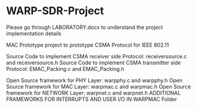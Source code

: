 # WARP-SDR-Project

Please go through LABORATORY.docx to understand the project implementation details

MAC Prototype project to prototype CSMA Protocol for IEEE 802.11

Source Code to implement CSMA receiver side Protocol: receiversource.c and receiversource.h
Source Code to implement CSMA transmitter side Protocol: EMAC_Packing.c and EMAC_Packing.h

Open Source framework for PHY Layer: warpphy.c and warpphy.h
Open Source framework for MAC Layer: warpmac.c and warpmac.h
Open Source framework for NETWORK Layer: warpnet.c and warpnet.h
ADDITIONAL FRAMEWORKS FOR INTERRUPTS AND USER I/O IN WARPMAC Folder
